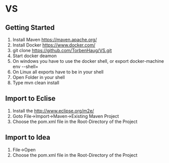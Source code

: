 # VS

## Getting Started

1. Install Maven https://maven.apache.org/
1. Install Docker https://www.docker.com/
1. git clone https://github.com/TorbenHaug/VS.git
1. Start docker deamon
  1. On windows you have to use the docker shell, or export docker-machine env <machinename> --shell=<shellname>
  1. On Linux all exports have to be in your shell
1. Open Folder in your shell
1. Type mvn clean install

## Import to Eclise

1. Install the http://www.eclipse.org/m2e/
1. Goto File->Import->Maven->Existing Maven Project
1. Choose the pom.xml file in the Root-Directory of the Project

## Import to Idea

1. File->Open
1. Choose the pom.xml file in the Root-Directory of the Project
